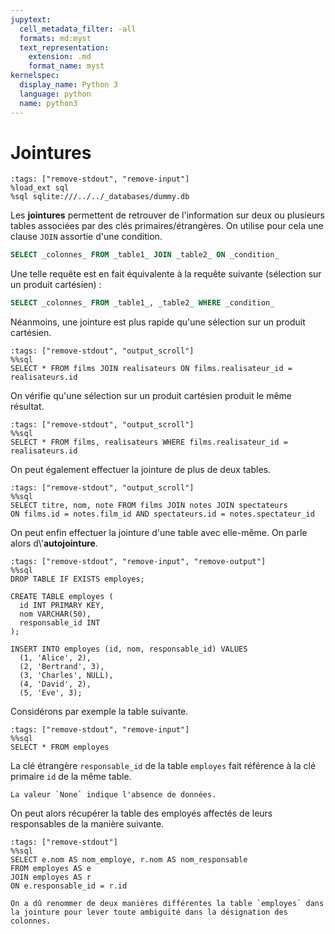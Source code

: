 ```yaml
---
jupytext:
  cell_metadata_filter: -all
  formats: md:myst
  text_representation:
    extension: .md
    format_name: myst
kernelspec:
  display_name: Python 3
  language: python
  name: python3
---
```


# Jointures

```{code-cell}
:tags: ["remove-stdout", "remove-input"]
%load_ext sql
%sql sqlite:///../../_databases/dummy.db
```

Les **jointures** permettent de retrouver de l'information sur deux ou plusieurs tables associées par des clés primaires/étrangères. On utilise pour cela une clause `JOIN` assortie d'une condition.

```sql
SELECT _colonnes_ FROM _table1_ JOIN _table2_ ON _condition_
```

Une telle requête est en fait équivalente à la requête suivante (sélection sur un produit cartésien) :

```sql
SELECT _colonnes_ FROM _table1_, _table2_ WHERE _condition_
```

Néanmoins, une jointure est plus rapide qu'une sélection sur un produit cartésien.

```{code-cell}
:tags: ["remove-stdout", "output_scroll"]
%%sql
SELECT * FROM films JOIN realisateurs ON films.realisateur_id = realisateurs.id
```

On vérifie qu'une sélection sur un produit cartésien produit le même résultat.

```{code-cell}
:tags: ["remove-stdout", "output_scroll"]
%%sql
SELECT * FROM films, realisateurs WHERE films.realisateur_id = realisateurs.id
```

On peut également effectuer la jointure de plus de deux tables.

```{code-cell}
:tags: ["remove-stdout", "output_scroll"]
%%sql
SELECT titre, nom, note FROM films JOIN notes JOIN spectateurs
ON films.id = notes.film_id AND spectateurs.id = notes.spectateur_id
```

On peut enfin effectuer la jointure d'une table avec elle-même. On parle alors d\\'**autojointure**.

```{code-cell}
:tags: ["remove-stdout", "remove-input", "remove-output"]
%%sql
DROP TABLE IF EXISTS employes;

CREATE TABLE employes (
  id INT PRIMARY KEY,
  nom VARCHAR(50),
  responsable_id INT
);

INSERT INTO employes (id, nom, responsable_id) VALUES 
  (1, 'Alice', 2),
  (2, 'Bertrand', 3),
  (3, 'Charles', NULL),
  (4, 'David', 2),
  (5, 'Eve', 3);
```

Considérons par exemple la table suivante.

```{code-cell}
:tags: ["remove-stdout", "remove-input"]
%%sql
SELECT * FROM employes
```

La clé étrangère `responsable_id` de la table `employes` fait référence à la clé primaire `id` de la même table.

```{note}
La valeur `None` indique l'absence de données.
```

On peut alors récupérer la table des employés affectés de leurs responsables de la manière suivante.

```{code-cell}
:tags: ["remove-stdout"]
%%sql
SELECT e.nom AS nom_employe, r.nom AS nom_responsable
FROM employes AS e
JOIN employes AS r
ON e.responsable_id = r.id
```

```{note}
On a dû renommer de deux manières différentes la table `employes` dans la jointure pour lever toute ambiguïté dans la désignation des colonnes.
```
